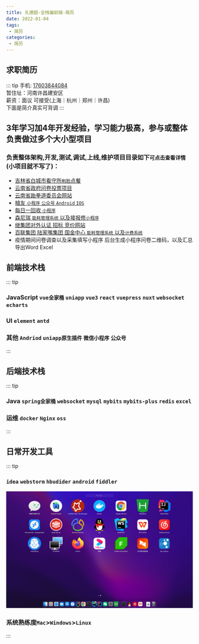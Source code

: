 ```yaml
---
title: 孔德超-全栈偏前端-简历
date: 2022-01-04
tags:
 - 简历 
categories:
 - 简历
---
```



## 求职简历
::: tip 
手机: [17603844084]()</br>
暂住址：河南许昌建安区</br>
薪资：面议 可接受(上海｜杭州｜郑州｜许昌)</br>
下面是简介真实可背调
:::
## 3年学习加4年开发经验，学习能力极高，参与或整体负责做过多个大小型项目
### 负责整体架构,开发,测试,调试,上线,维护项目目录如下`可点击查看详情`(小项目就不写了)：
- [吉林省白城市看守所`刷脸`点餐](../project/prison.md)
- [云南省政府问卷投票项目](../project/vote.md)
- [云南省跆拳道委员会网站](../project/taekwondo.md)
- [植友 `小程序` `公众号` `Android` `IOS`](../project/zhiyou.md)
- [每日一回收 `小程序`](../project/recovery.md)
- [森尼瑞 `能耗管理系统` 以及接报修`小程序`](../project/ecs.md)
- [继集团对外认证 招标 竞价网站](../project/xuji.md)
- [百联集团 陆家嘴集团 国金中心 `能耗管理系统` 以及`计费系统`](../project/canneng.md)
- 疫情期间问卷调查以及采集填写小程序 后台生成小程序问卷二维码，以及汇总导出Word Excel
## 前端技术栈
::: tip
###  JavaScript `vue全家桶` `uniapp` `vue3` `react` `vuepress` `nuxt` `websocket` `echarts`  
###  UI `element` `antd`
###  其他 `Andriod` `uniapp原生插件` `微信小程序` `公众号`
:::
## 后端技术栈
::: tip
### Java `spring全家桶` `websocket` `mysql` `mybits` `mybits-plus` `redis` `excel`
### 运维 `docker` `Nginx` `oss`
:::
## 日常开发工具
::: tip
### `idea` `webstorm` `hbudider` `android` `fiddler`
![img.png](./img.png)
### 系统熟练度`Mac`>`Windows`>`Linux`
:::

